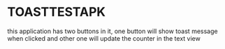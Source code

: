 # TOASTTESTAPK
this application has two buttons in it, one button will show toast message when clicked and other one will update the counter in the text view
